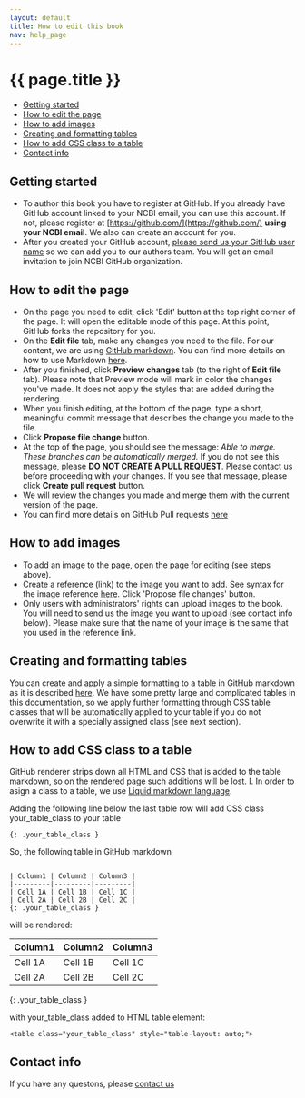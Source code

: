 ```yaml
---
layout: default
title: How to edit this book
nav: help_page
---
```


{{ page.title }}
=================================================

- [Getting started](#help_page.Getting_Started)
- [How to edit the page](#help_page.How_to_edit)
- [How to add images](#help_page.How_to_add_images)
- [Creating and formatting tables](#help_page.Creating_and_formatting_tables)
- [How to add CSS class to a table](#help_page.How_to_add_CSS)
- [Contact info](#help_page.Contact_info)


<a name="help_page.Getting_Started"></a>

Getting started
-------------------------------------------------

- To author this book you have to register at GitHub. If you already have GitHub account linked to your NCBI email, you can use this account. If not, please register at [https://github.com/](https://github.com/) **using your NCBI email**. 
We also can create an account for you.
- After you created your GitHub account, <a href="mailto:cpp-doc@ncbi.nlm.nih.gov?Subject=Please%20add%20me%20to%20contributors%20list" target="_top">please send us your GitHub user name</a> so we can add you to our authors team. You will get an email invitation to join NCBI GitHub organization.

<a name="help_page.How_to_edit"></a>

How to edit the page
-------------------------------------------------

- On the page you need to edit, click 'Edit' button at the top right corner of the page. It will open the editable mode of this page. At this point, GitHub forks the repository for you.
- On the **Edit file** tab, make any changes you need to the file. For our content, we are using [GitHub markdown](https://help.github.com/articles/markdown-basics/). You can find more details on how to use Markdown [here](https://help.github.com/articles/github-flavored-markdown/).
- After you finished, click **Preview changes** tab (to the right of **Edit file** tab). Please note that Preview mode will mark in color the changes you've made. It does not apply the styles that are added during the rendering.
- When you finish editing, at the bottom of the page, type a short, meaningful commit message that describes the change you made to the file.
- Click **Propose file change** button. 
- At the top of the page, you should see the message:  *Able to merge. These branches can be automatically merged.*
If you do not see this message, please **DO NOT CREATE A PULL REQUEST**. Please contact us before proceeding with your changes. If you see that message, please click **Create pull request** button.
-  We will review the changes you made and merge them with the current version of the page.
-  You can find more details on GitHub Pull requests [here](https://help.github.com/articles/using-pull-requests/)

<a name="help_page.How_to_add_images"></a>
  
How to add images
-------------------------------------------------

- To add an image to the page, open the page for editing (see steps above).
- Create a reference (link) to the image you want to add. See syntax for the image reference [here](https://github.com/adam-p/markdown-here/wiki/Markdown-Cheatsheet#images). Click 'Propose file changes' button.
- Only users with administrators' rights can upload images to the book. You will need to send us the image you want to upload (see contact info below). Please make sure that the name of your image is the same that you used in the reference link.

<a name="help_page.Creating_and_formatting_tables"></a>

Creating and formatting tables
-------------------------------------------------
You can create and apply a simple formatting to a table in GitHub markdown as it is described [here](https://docs.github.com/en/github/writing-on-github/organizing-information-with-tables). We have some pretty large and complicated tables in this documentation, so we apply further formatting through CSS table classes that will be automatically applied to your table if you do not overwrite it with a specially assigned class (see next section).

<a name="help_page.How_to_add_CSS"></a>

How to add CSS class to a table
-------------------------------------------------
GitHub renderer strips down all HTML and CSS that is added to the table markdown, so on the rendered page such additions will be lost. I. In order to asign a class to a table, we use [Liquid markdown language](https://shopify.github.io/liquid/).

Adding the following line below the last table row will add CSS class your_table_class to your table

```{: .your_table_class }```

So, the following table in GitHub markdown

```

| Column1 | Column2 | Column3 |
|---------|---------|---------|
| Cell 1A | Cell 1B | Cell 1C |
| Cell 2A | Cell 2B | Cell 2C |
{: .your_table_class }
```
will be rendered:

| Column1 | Column2 | Column3 |
|---------|---------|---------|
| Cell 1A | Cell 1B | Cell 1C |
| Cell 2A | Cell 2B | Cell 2C |
{: .your_table_class }

with your_table_class added to HTML table element:

```
<table class="your_table_class" style="table-layout: auto;">

```


<a name="help_page.Contact_info"></a>

Contact info
-------------------------------------------------

If you have any questons, please <a href="mailto:cpp-doc@ncbi.nlm.nih.gov?Subject=Question%20about%20editing%20C++Toolkit%20Book" target="_top">contact us </a>
